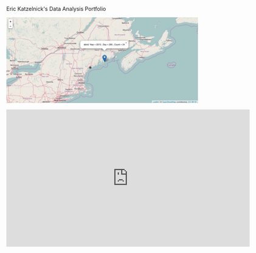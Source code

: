 Eric Katzelnick's Data Analysis Portfolio

![alt text](https://github.com/ekatzelnick/ekatzelnick.github.io/blob/master/h9.png)

<iframe width="640" height="360" src="https://github.com/ekatzelnick/ekatzelnick.github.io/blob/master/ebird2010_peak.gif" frameborder="0" allowfullscreen></iframe>
